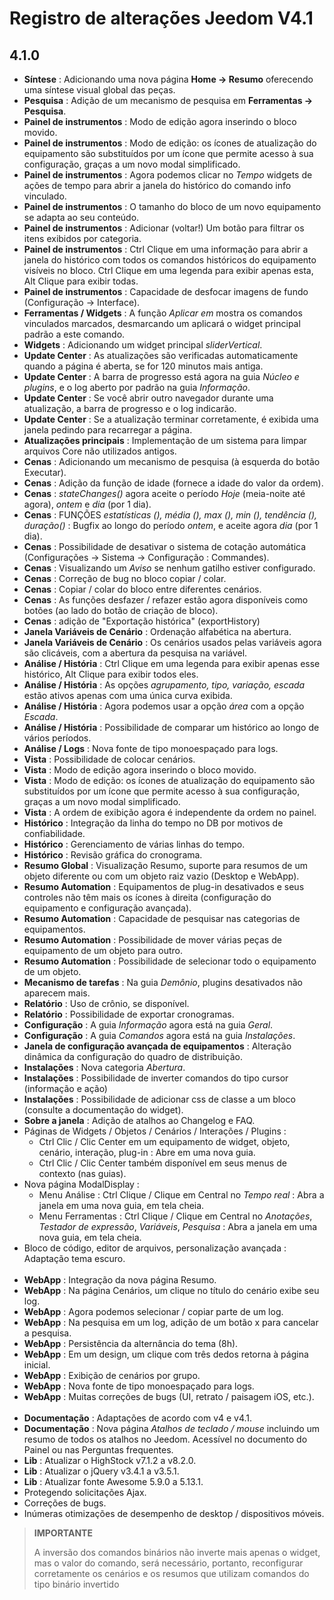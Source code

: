 # Registro de alterações Jeedom V4.1

## 4.1.0

- **Síntese** : Adicionando uma nova página **Home → Resumo** oferecendo uma síntese visual global das peças.
- **Pesquisa** : Adição de um mecanismo de pesquisa em **Ferramentas → Pesquisa**.
- **Painel de instrumentos** : Modo de edição agora inserindo o bloco movido.
- **Painel de instrumentos** : Modo de edição: os ícones de atualização do equipamento são substituídos por um ícone que permite acesso à sua configuração, graças a um novo modal simplificado.
- **Painel de instrumentos** : Agora podemos clicar no *Tempo* widgets de ações de tempo para abrir a janela do histórico do comando info vinculado.
- **Painel de instrumentos** : O tamanho do bloco de um novo equipamento se adapta ao seu conteúdo.
- **Painel de instrumentos** : Adicionar (voltar!) Um botão para filtrar os itens exibidos por categoria.
- **Painel de instrumentos** : Ctrl Clique em uma informação para abrir a janela do histórico com todos os comandos históricos do equipamento visíveis no bloco. Ctrl Clique em uma legenda para exibir apenas esta, Alt Clique para exibir todas.
- **Painel de instrumentos** : Capacidade de desfocar imagens de fundo (Configuração -> Interface).
- **Ferramentas / Widgets** : A função *Aplicar em* mostra os comandos vinculados marcados, desmarcando um aplicará o widget principal padrão a este comando.
- **Widgets** : Adicionando um widget principal *sliderVertical*.
- **Update Center** : As atualizações são verificadas automaticamente quando a página é aberta, se for 120 minutos mais antiga.
- **Update Center** : A barra de progresso está agora na guia *Núcleo e plugins*, e o log aberto por padrão na guia *Informação*.
- **Update Center** : Se você abrir outro navegador durante uma atualização, a barra de progresso e o log indicarão.
- **Update Center** : Se a atualização terminar corretamente, é exibida uma janela pedindo para recarregar a página.
- **Atualizações principais** : Implementação de um sistema para limpar arquivos Core não utilizados antigos.
- **Cenas** : Adicionando um mecanismo de pesquisa (à esquerda do botão Executar).
- **Cenas** : Adição da função de idade (fornece a idade do valor da ordem).
- **Cenas** : *stateChanges()* agora aceite o período *Hoje* (meia-noite até agora), *ontem* e *dia* (por 1 dia).
- **Cenas** : FUNÇÕES *estatísticas (), média (), max (), min (), tendência (), duração()* : Bugfix ao longo do período *ontem*, e aceite agora *dia* (por 1 dia).
- **Cenas** : Possibilidade de desativar o sistema de cotação automática (Configurações → Sistema → Configuração : Commandes).
- **Cenas** : Visualizando um *Aviso* se nenhum gatilho estiver configurado.
- **Cenas** : Correção de bug no bloco copiar / colar.
- **Cenas** : Copiar / colar do bloco entre diferentes cenários.
- **Cenas** : As funções desfazer / refazer estão agora disponíveis como botões (ao lado do botão de criação de bloco).
- **Cenas** :  adição de "Exportação histórica" (exportHistory)
- **Janela Variáveis de Cenário** : Ordenação alfabética na abertura.
- **Janela Variáveis de Cenário** : Os cenários usados pelas variáveis agora são clicáveis, com a abertura da pesquisa na variável.
- **Análise / História** : Ctrl Clique em uma legenda para exibir apenas esse histórico, Alt Clique para exibir todos eles.
- **Análise / História** : As opções *agrupamento, tipo, variação, escada* estão ativos apenas com uma única curva exibida.
- **Análise / História** : Agora podemos usar a opção *área* com a opção *Escada*.
- **Análise / História** : Possibilidade de comparar um histórico ao longo de vários períodos.
- **Análise / Logs** : Nova fonte de tipo monoespaçado para logs.
- **Vista** : Possibilidade de colocar cenários.
- **Vista** : Modo de edição agora inserindo o bloco movido.
- **Vista** : Modo de edição: os ícones de atualização do equipamento são substituídos por um ícone que permite acesso à sua configuração, graças a um novo modal simplificado.
- **Vista** : A ordem de exibição agora é independente da ordem no painel.
- **Histórico** : Integração da linha do tempo no DB por motivos de confiabilidade.
- **Histórico** : Gerenciamento de várias linhas do tempo.
- **Histórico** : Revisão gráfica do cronograma.
- **Resumo Global** : Visualização Resumo, suporte para resumos de um objeto diferente ou com um objeto raiz vazio (Desktop e WebApp).
- **Resumo Automation** : Equipamentos de plug-in desativados e seus controles não têm mais os ícones à direita (configuração do equipamento e configuração avançada).
- **Resumo Automation** : Capacidade de pesquisar nas categorias de equipamentos.
- **Resumo Automation** : Possibilidade de mover várias peças de equipamento de um objeto para outro.
- **Resumo Automation** : Possibilidade de selecionar todo o equipamento de um objeto.
- **Mecanismo de tarefas** : Na guia *Demônio*, plugins desativados não aparecem mais.
- **Relatório** : Uso de crônio, se disponível.
- **Relatório** : Possibilidade de exportar cronogramas.
- **Configuração** : A guia *Informação* agora está na guia *Geral*.
- **Configuração** : A guia *Comandos* agora está na guia *Instalações*.
- **Janela de configuração avançada de equipamentos** : Alteração dinâmica da configuração do quadro de distribuição.
- **Instalações** : Nova categoria *Abertura*.
- **Instalações** : Possibilidade de inverter comandos do tipo cursor (informação e ação)
- **Instalações** : Possibilidade de adicionar css de classe a um bloco (consulte a documentação do widget).
- **Sobre a janela** : Adição de atalhos ao Changelog e FAQ.
- Páginas de Widgets / Objetos / Cenários / Interações / Plugins :
	- Ctrl Clic / Clic Center em um equipamento de widget, objeto, cenário, interação, plug-in : Abre em uma nova guia.
	- Ctrl Clic / Clic Center também disponível em seus menus de contexto (nas guias).
- Nova página ModalDisplay :
	- Menu Análise : Ctrl Clique / Clique em Central no *Tempo real* : Abra a janela em uma nova guia, em tela cheia.
	- Menu Ferramentas : Ctrl Clique / Clique em Central no *Anotações*, *Testador de expressão*, *Variáveis*, *Pesquisa* : Abra a janela em uma nova guia, em tela cheia.
- Bloco de código, editor de arquivos, personalização avançada : Adaptação tema escuro.<br/><br/>
- **WebApp** : Integração da nova página Resumo.
- **WebApp** : Na página Cenários, um clique no título do cenário exibe seu log.
- **WebApp** : Agora podemos selecionar / copiar parte de um log.
- **WebApp** : Na pesquisa em um log, adição de um botão x para cancelar a pesquisa.
- **WebApp** : Persistência da alternância do tema (8h).
- **WebApp** : Em um design, um clique com três dedos retorna à página inicial.
- **WebApp** : Exibição de cenários por grupo.
- **WebApp** : Nova fonte de tipo monoespaçado para logs.
- **WebApp** : Muitas correções de bugs (UI, retrato / paisagem iOS, etc.).<br/><br/>
- **Documentação** : Adaptações de acordo com v4 e v4.1.
- **Documentação** : Nova página *Atalhos de teclado / mouse* incluindo um resumo de todos os atalhos no Jeedom. Acessível no documento do Painel ou nas Perguntas frequentes.
- **Lib** : Atualizar o HighStock v7.1.2 a v8.2.0.
- **Lib** : Atualizar o jQuery v3.4.1 a v3.5.1.
- **Lib** : Atualizar fonte Awesome 5.9.0 a 5.13.1.
- Protegendo solicitações Ajax.
- Correções de bugs.
- Inúmeras otimizações de desempenho de desktop / dispositivos móveis.


>**IMPORTANTE**
>
> A inversão dos comandos binários não inverte mais apenas o widget, mas o valor do comando, será necessário, portanto, reconfigurar corretamente os cenários e os resumos que utilizam comandos do tipo binário invertido
